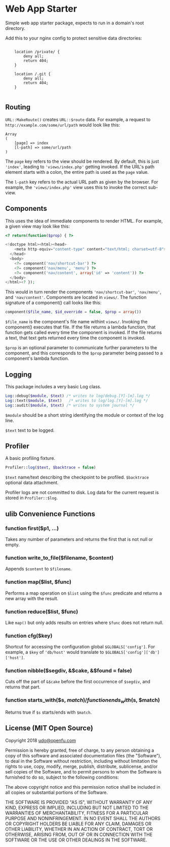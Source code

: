 # Web App Starter

Simple web app starter package, expects to run in a domain's root directory.

Add this to your nginx config to protect sensitive data directories:

```
       
	location /private/ {
		deny all;
		return 404;
	}

	location /.git {
		deny all;
		return 404;
	}
	
```

## Routing

`URL::MakeRoute()` creates `URL::$route` data. For example, a request to `http://example.com/some/url/path` 
would look like this:

```
Array
(
    [page] => index
    [l-path] => some/url/path
)
``` 

The `page` key refers to the view should be rendered. By default, this is just `'index'`, leading to 
`'views/index.php'` getting invoked. If the URL's path element starts with a colon, the entire path
is used as the `page` value.

The `l-path` key refers to the actual URL path as given by the browser. For example, the `'views/index.php'`
view uses this to invoke the correct sub-view.

## Components

This uses the idea of immediate components to render HTML. For example, a given view may look like this:

```php
<? return(function($prop) { ?>

<!doctype html><html><head>
    <meta http-equiv="content-type" content="text/html; charset=utf-8">
  </head>
  <body>  
    <?= component('nav/shortcut-bar') ?>
    <?= component('nav/menu', 'menu') ?>
    <?= component('nav/content', array('id' => 'content')) ?>
  </body>  
</html><? });
```

This would in turn render the components `'nav/shortcut-bar'`, `'nav/menu'`, and `'nav/content'`.
Components are located in `views/`. The function signature of a component() call looks like this:

```php
component($file_name, $id_override = false, $prop = array())
```

`$file_name` is the component's file name withint `views/`. Invoking the component() executes that file.
If the file returns a lambda function, that function gets called every time the component is invoked. If the
file returns a text, that text gets returned every time the component is invoked.

`$prop` is an optional parameter to communicate further parameters to the component, and this
corresponds to the `$prop` parameter being passed to a component's lambda function.

## Logging

This package includes a very basic Log class.

```php
Log::debug($module, $text) /* writes to log/debug.[Y]-[m].log */
Log::text($module, $text)   /* writes to log/log.[Y]-[m].log */
Log::audit($module, $text) /* writes to system journal */
```

`$module` should be a short string identifying the module or context of the log line.

`$text` text to be logged.

## Profiler

A basic profiling fixture.

```php
Profiler::log($text, $backtrace = false) 
```

`$text` name/text describing the checkpoint to be profiled.
`$backtrace` optional data attachment.

Profiler logs are not committed to disk. Log data for the current request is stored in
`Profiler::$log`.

## ulib Convenience Functions

### function first($p1, ...)

Takes any number of parameters and returns the first that is not null or empty.

### function write_to_file($filename, $content)

Appends `$content` to `$filename`.

### function map($list, $func)

Performs a map operation on `$list` using the `$func` predicate and returns a new array with the result.

### function reduce($list, $func)

Like `map()` but only adds results on entries where `$func` does not return null.

### function cfg($key)

Shortcut for accessing the configuration global `$GLOBALS['config']`. For example, a `$key` of `'db/host'` would 
translate to `$GLOBALS['config']['db']['host']`.

### function nibble($segdiv, &$cake, &$found = false)

Cuts off the part of `&$cake` before the first occurrence of `$segdiv`, and returns that part.

### function starts_with($s, $match) / function ends_with($s, $match)

Returns true if `$s` starts/ends with `$match`.

## License (MIT Open Source)

Copyright 2018 udo@openfu.com

Permission is hereby granted, free of charge, to any person obtaining a copy of this software and associated documentation files (the "Software"), to deal in the Software without restriction, including without limitation the rights to use, copy, modify, merge, publish, distribute, sublicense, and/or sell copies of the Software, and to permit persons to whom the Software is furnished to do so, subject to the following conditions:

The above copyright notice and this permission notice shall be included in all copies or substantial portions of the Software.

THE SOFTWARE IS PROVIDED "AS IS", WITHOUT WARRANTY OF ANY KIND, EXPRESS OR IMPLIED, INCLUDING BUT NOT LIMITED TO THE WARRANTIES OF MERCHANTABILITY, FITNESS FOR A PARTICULAR PURPOSE AND NONINFRINGEMENT. IN NO EVENT SHALL THE AUTHORS OR COPYRIGHT HOLDERS BE LIABLE FOR ANY CLAIM, DAMAGES OR OTHER LIABILITY, WHETHER IN AN ACTION OF CONTRACT, TORT OR OTHERWISE, ARISING FROM, OUT OF OR IN CONNECTION WITH THE SOFTWARE OR THE USE OR OTHER DEALINGS IN THE SOFTWARE.
